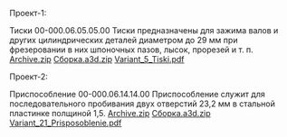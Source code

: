 Проект-1:

Тиски 00-000.06.05.05.00
Тиски предназначены для зажима валов и других цилиндрических деталей диаметром до 29 мм при фрезеровании в них шпоночных пазов, лысок, прорезей и т. п.
[Archive.zip](https://github.com/user-attachments/files/19469069/Archive.zip)
[Сборка.a3d.zip](https://github.com/user-attachments/files/19469071/a3d.zip)
[Variant_5_Tiski.pdf](https://github.com/user-attachments/files/19469073/Variant_5_Tiski.pdf)



Проект-2:

Приспособление 00-000.06.14.14.00
Приспособление служит для последовательного пробивания двух отверстий 23,2 мм в стальной пластинке полщиной 1,5.
[Archive.zip](https://github.com/user-attachments/files/19469094/Archive.zip)
[Сборка.a3d.zip](https://github.com/user-attachments/files/19469096/a3d.zip)
[Variant_21_Prisposoblenie.pdf](https://github.com/user-attachments/files/19469098/Variant_21_Prisposoblenie.pdf)
